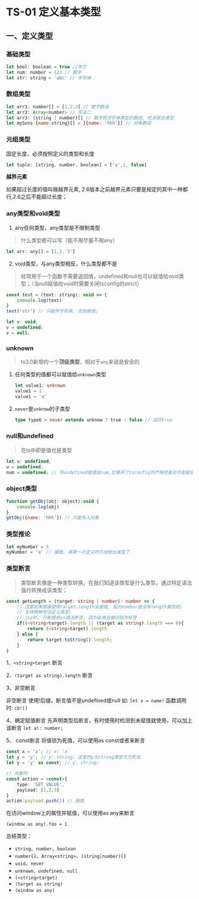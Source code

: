# TS-01 定义基本类型

## 一、定义类型

### 基础类型

```js
let bool: boolean = true //布尔
let num: number = 123 // 数字
let str: string = 'abc' // 字符串
```

### 数组类型

```js
let arr1: number[] = [1,2,3] // 数字数组
let arr2: Array<number> // 写法二
let arr3: (string | number)[] // 数字和字符串类型的数组, 检测联合类型
let mySons:{name:string}[] = [{name: 'hhh'}] // 对象数组
```

### 元组类型   

固定长度，必须按照定义的类型和长度

```js
let tuple: [string, number, boolean] = ['a',1, false]
```

**越界元素**

如果超过长度的值叫做越界元素, 2.6版本之前越界元素只要是规定的其中一种都行,2.6之后不能超过长度；



### any类型和void类型

1. any任何类型，any类型是不限制类型

> 什么类型都可以写（能不用尽量不用any）

```js
let arr: any[] = [1,2,'3']
```

2. void类型，与any类型相反，什么类型都不是

> 经常用于一个函数不需要返回值，undefined和null也可以赋值给void类型；（当null赋值给void时需要关闭tsconfig的strict）

```js
const test = (text: string): void => {
    console.log(text)
}
test('str') // 只能传字符串, 否则报错;

let v: void;
v = undefined;
v = null;
```



### unknown

>  ts3.0新增的一个**顶级类型**，相对于`any`来说是安全的

1. 任何类型的值都可以赋值给`unknown`类型

   ```ts
   let value1: unknown
   value1 = 1
   value1 = 'a'
   ```

2. `never`是`unknow`的子类型

   ```ts
   type type6 = never extends unknow ? true : false // 返回true
   ```




### null和undefined

> 在ts中即是值也是类型

```js
let u: undefined;
u = undefined;
num = undefined; // 将undefined赋值给num,如果开了tsconfig的严格检查则不能赋值;
```



### object类型

```js
function getObj(obj: object):void {
    console.log(obj)
}
getObj({name: 'hhh'}) // 只能传入对象
```



### 类型推论

```ts
let myNumber = 5
myNumber = 'a' // 报错, 再第一次定义时已经给出类型了
```



### 类型断言

> 类型断言像是一种类型转换，在我们知道该类型是什么类型，通过特定语法强行转换成该类型；

```ts
const getLength = (target: string | number): number => {
    // 这里如果直接使用target.length会报错, 因为number是没有length属性的;
    // 支持两种写法定义类型;
    // jsx时, 只能使用as语法断言, 因为前者会被识别为标签
    if((<string>target).length || (target as string).length === 0){
        return (<string>target).length
    } else {
        return target.toString().length;
    }
}
```

1、`<string>target` 断言

2、`(target as string).length` 断言

3、非空断言

非空断言
使用!后缀，断言值不是undefined或null
如:  `let x = name!`
函数调用时: `cb!()`

4、确定赋值断言
先声明类型后断言，有时使用时检测到未赋值就使用，可以加上该断言
`let a!: number;`


5、 const断言
将值锁为死值，可以使用as const或者<const>来断言
```ts
const x = 'x'; // x: 'x'
let y = 'y'; // y: string; 这里的y为string类型不为死值
let y = 'y' as const; // y: string;

// 对象时
const action = <const>{
    type: 'SET_VALUE',
    payload: [1,2,3]
}
action.payload.push(1) // 报错
```



在访问window上的属性并赋值，可以使用as any来断言

```TS
(window as any).foo = 1
```





总结类型：

- `string`、`number`、`boolean`
- `number[]`、`Array<string>`、`(string|number)[]`
- `void`、`never`
- `unknown、undefined`、`null`
- `(<string>target)`
- `(target as string)`
- `(window as any)`

